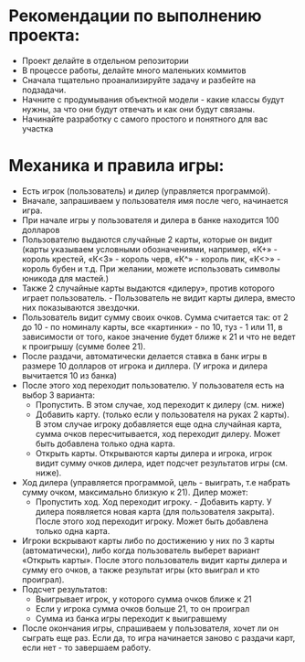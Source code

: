 # Рекомендации по выполнению проекта:
- Проект делайте в отдельном репозитории
- В процессе работы, делайте много маленьких коммитов
- Сначала тщательно проанализируйте задачу и разбейте на подзадачи.
- Начните с продумывания объектной модели - какие классы будут нужны, за что они будут отвечать и как они будут связаны.
- Начинайте разработку с самого простого и понятного для вас участка
 

# Механика и правила игры:

- Есть игрок (пользователь) и дилер (управляется программой).
- Вначале, запрашиваем у пользователя имя после чего, начинается игра.
- При начале игры у пользователя и дилера в банке находится 100 долларов
- Пользователю выдаются случайные 2 карты, которые он видит (карты указываем условными обозначениями, например, «К+» - король крестей, «К<3» - король черв, «К^» - король пик, «К<>» - король бубен и т.д. При желании, можете использовать символы юникода для мастей.)
- Также 2 случайные карты выдаются «дилеру», против которого играет пользователь. - Пользователь не видит карты дилера, вместо них показываются звездочки.
- Пользователь видит сумму своих очков. Сумма считается так: от 2 до 10 - по номиналу карты, все «картинки» - по 10, туз - 1 или 11, в зависимости от того, какое значение будет ближе к 21 и что не ведет к проигрышу (сумме более 21).
- После раздачи, автоматически делается ставка в банк игры в размере 10 долларов от игрока и диллера. (У игрока и дилера вычитается 10 из банка)
 - После этого ход переходит пользователю. У пользователя есть на выбор 3 варианта: 
     -    Пропустить. В этом случае, ход переходит к дилеру (см. ниже)
    -    Добавить карту. (только если у пользователя на руках 2 карты). В этом случае игроку добавляется еще одна случайная карта, сумма очков пересчитывается, ход переходит дилеру. Может быть добавлена только одна карта. 
    -   Открыть карты. Открываются карты дилера и игрока, игрок видит сумму очков дилера, идет подсчет результатов игры (см. ниже).
  - Ход дилера (управляется программой, цель - выиграть, т.е набрать сумму очком, максимально близкую к 21). Дилер может: 
       -   Пропустить ход. Ход переходит игроку. 
        -   Добавить карту. У дилера появляется новая карта (для пользователя закрыта). После этого ход переходит игроку. Может быть добавлена только одна карта.
- Игроки вскрывают карты либо по достижению у них по 3 карты (автоматически), либо когда пользователь выберет вариант «Открыть карты». После этого пользователь видит карты дилера и сумму его очков, а также результат игры (кто выиграл и кто проиграл).
- Подсчет результатов: 
    -    Выигрывает игрок, у которого сумма очков ближе к 21
     -    Если у игрока сумма очков больше 21, то он проиграл
    -    Сумма из банка игры переходит к выигравшему
- После окончания игры, спрашиваем у пользователя, хочет ли он сыграть еще раз. Если да, то игра начинается заново с раздачи карт, если нет - то завершаем работу.
